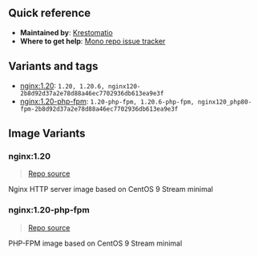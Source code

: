 ## Quick reference
- **Maintained by**:
[Krestomatio](https://github.com/krestomatio)
- **Where to get help**:
[Mono repo issue tracker](https://github.com/krestomatio/container_builder/issues)

## Variants and tags
- [nginx:1.20](#nginx120): `1.20, 1.20.6, nginx120-2b8d92d37a2e78d88a46ec7702936db613ea9e3f`
- [nginx:1.20-php-fpm](#nginx120-php-fpm): `1.20-php-fpm, 1.20.6-php-fpm, nginx120_php80-fpm-2b8d92d37a2e78d88a46ec7702936db613ea9e3f`


## Image Variants
### nginx:1.20
> [Repo source](https://github.com/krestomatio/container_builder/tree/master/nginx/nginx120)

Nginx HTTP server image based on CentOS 9 Stream minimal

### nginx:1.20-php-fpm
> [Repo source](https://github.com/krestomatio/container_builder/tree/master/nginx/nginx120_php80-fpm)

PHP-FPM image based on CentOS 9 Stream minimal

